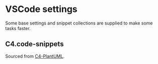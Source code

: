 # VSCode settings

Some base settings and snippet collections are supplied to make some tasks faster.

## C4.code-snippets

Sourced from
[C4-PlantUML](https://raw.githubusercontent.com/plantuml-stdlib/C4-PlantUML/master/.vscode/C4.code-snippets).
